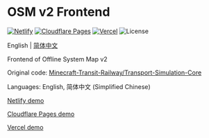 # OSM v2 Frontend

[![Netlify](http://img.shields.io/netlify/2061d03f-6bf3-4e0d-aa5f-f48949feaaa2?style=flat-square&logo=netlify&logoColor=white&label=Netlify)](//mtr-osm-v2.netlify.app)
[![Cloudflare Pages](https://badge.gteh.top/?url=http%3A%2F%2Fmtr-osm-v2.pages.dev&style=flat-square&logo=cloudflare&name=Cloudflare+Pages&logoColor=white)](//mtr-osm-v2.pages.dev)
[![Vercel](https://badge.gteh.top/vercel/mtr-osm-v2?style=flat-square&name=Vercel)](//mtr-osm-v2.vercel.app)
![License](https://img.shields.io/badge/License-MIT-blue?style=flat-square)

English | [简体中文](//github.com/MTR-Offline-System-Map/osm-v2/blob/main/README.zh-Hans.md)

Frontend of Offline System Map v2

Original code: [Minecraft-Transit-Railway/Transport-Simulation-Core](//github.com/Minecraft-Transit-Railway/Transport-Simulation-Core/tree/master/buildSrc/src/main/resources/website)

Languages: English, 简体中文 (Simplified Chinese)

[Netlify demo](//mtr-osm-v2.netlify.app)

[Cloudflare Pages demo](//mtr-osm-v2.pages.dev)

[Vercel demo](//mtr-osm-v2.vercel.app)